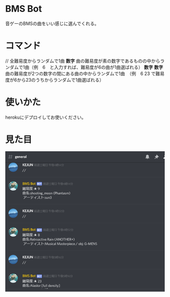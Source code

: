 # BMS Bot
音ゲーのBMSの曲をいい感じに選んでくれる。

# コマンド
// 全難易度からランダムで1曲
**数字** 曲の難易度が素の数字であるものの中からランダムで1曲（例　6　と入力すれば、難易度が6の曲が1曲選ばれる） 
**数字** **数字** 曲の難易度が2つの数字の間にある曲の中からランダムで1曲　（例　6 23 で難易度が6から23のうちからランダムで1曲選ばれる）

# 使いかた
herokuにデプロイしてお使いください。


# 見た目

![/img/image.png](/img/image.png)
